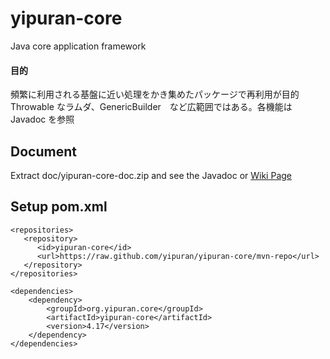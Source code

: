 # yipuran-core
Java core application framework
#### 目的
頻繁に利用される基盤に近い処理をかき集めたパッケージで再利用が目的
Throwable なラムダ、GenericBuilder　など広範囲ではある。各機能は Javadoc を参照

## Document
Extract doc/yipuran-core-doc.zip and see the Javadoc
or [Wiki Page](../../wiki)

## Setup pom.xml
```
<repositories>
   <repository>
      <id>yipuran-core</id>
      <url>https://raw.github.com/yipuran/yipuran-core/mvn-repo</url>
   </repository>
</repositories>

<dependencies>
    <dependency>
        <groupId>org.yipuran.core</groupId>
        <artifactId>yipuran-core</artifactId>
        <version>4.17</version>
    </dependency>
</dependencies>

```
